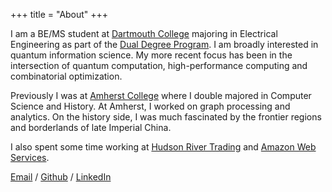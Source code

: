 +++
title = "About"
+++

I am a BE/MS student at [Dartmouth College](https://home.dartmouth.edu/) majoring in Electrical Engineering as part of the [Dual Degree Program](https://engineering.dartmouth.edu/undergraduate/dual). I am broadly interested in quantum information science. My more recent focus has been in the intersection of quantum computation, high-performance computing and combinatorial optimization.

Previously I was at [Amherst College](https://www.amherst.edu/) where I double majored in Computer Science and History. At Amherst, I worked on graph processing and analytics. On the history side, I was much fascinated by the frontier regions and borderlands of late Imperial China.

I also spent some time working at [Hudson River Trading](https://www.hudsonrivertrading.com/) and [Amazon Web Services](https://aws.amazon.com/). 

[Email](mailto:t@txia.ca) / [Github](https://github.com/monkeyxt) / [LinkedIn](https://www.linkedin.com/in/txia23/)
